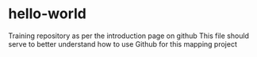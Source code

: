 # hello-world
Training repository as per the introduction page on github
This file should serve to better understand how to use Github for this mapping project
